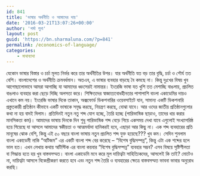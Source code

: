 ```yaml
---
id: 841
title: 'ভাষার অর্থনীতি ও আমাদের দায়'
date: '2016-03-21T13:07:26+00:00'
author: 'শর্মা লুনা'
layout: post
guid: 'https://bn.sharmaluna.com/?p=841'
permalink: /economics-of-language/
categories:
    - মাথাব্যাথা
---
```


যেকোন ভাষার বিস্তার ও চর্চা মূলত নির্ভর করে তার অর্থনীতির উপর। যার অর্থনীতি যত বড় তার বৃদ্ধি, চর্চা ও শৌর্য তত বেশি। বাংলাদেশের ও অর্থনীতি ক্রমবর্ধমান। অতএব, এ ভাষার ব্যবহার বাড়ছে বৈ কমছে না। কিন্তু দুঃখের বিষয় খুব আগোছালোভাবে আমরা আগাচ্ছি যা আমাদের ধ্বংসেরই নামান্তর। ইংরেজি ভাষা যত খুশি তত মেশাচ্ছি বাঙলায়, প্রচলিত বাঙলাও ব্যবহার করা ছেড়ে দিচ্ছি অলসতা করে। শিক্ষিতদের স্বাজাত্যবোধহীনতার পাশাপাশি বাংলা একাডেমির দায়ও এখানে কম নয়। ইংরেজি ভাষার দিকে তাকান, অক্সফোর্ড ডিকশনারির ওয়েবসাইটে যান, সামান্য একটি ডিকশনারি প্রস্তুতকারী প্রতিষ্ঠান কীভাবে একটি ভাষাকে সমৃদ্ধ করছে, নিয়ন্ত্রণ করছে, বোঝা যাবে। আর ওদের জাতীয় প্রতিষ্ঠানগুলোর কথা না হয় বাদই দিলাম। প্রতিদিনই নতুন নতু শব্দ যোগ হচ্ছে, তৈরি হচ্ছে (পারিভাষিক ছাড়াও, তাদের ধার করার মানসিকতা কম)। আমাদের ভাষায় দিনকে দিন শুধু পারিভাষিক শব্দ বেড়ে গিয়ে একসময় দেখা যাবে এগুলোই সংখ্যাগরিষ্ঠ হয়ে গিয়েছে যা আসলে আমাদের স্বকীয়তা ও আত্মমর্যাদা হানিকরই হবে, এছাড়া আর কিছু না। এক শব্দ ব্যবহারের প্রতি মানূষের ঝোক বেশি, কিন্তু এই ৫০ বছরে বাংলা ভাষায় নতুন প্রচলিত শব্দ যুক্ত হয়েছে??? খুব কম। সেদিন শুনলাম বাংলা একাডেমী নাকি “অটিজম” এর একটি বাংলা শব্দ বের করেছে – “বিশেষ বুদ্ধিসম্পন্ন”, কিন্তু এটা এক শব্দের হলে ভাল হত। এখন লেখায় কথায় অটিস্টিক এর বাংলা কয়বার “বিশেষ বুদ্ধিসম্পন্ন” ব্যবহার সম্ভব? এসব বিষয়ে সৃষ্টিশীলতা বা সিদ্ধান্ত হতে হয় খুব বাস্তবসম্মত। বাংলা একাডেমি মনে করে মূল দায়িত্বটা সাহিত্যিকদের, আসলেই কি তাই? মোটেও না, দায়িত্বটা আসলে বিকেন্দ্রীকরণ করতে হবে এবং নতুন শব্দ তৈরি ও ব্যবহারের ক্ষেত্রে বাস্তবসম্মত ভাবনা ভাবার অনুরোধ করছি।